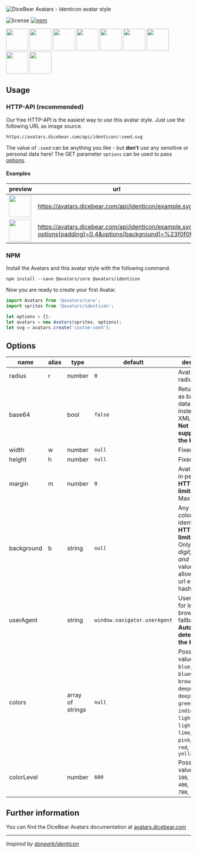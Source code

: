 ![DiceBear Avatars - Identicon avatar style](https://raw.githubusercontent.com/DiceBear/avatars/master/packages/@avatars/identicon/banner.svg?sanitize=true)

![license](https://img.shields.io/npm/l/@avatars/identicon.svg?style=flat-square)
[![npm](https://img.shields.io/npm/v/@avatars/identicon.svg?style=flat-square)](https://www.npmjs.com/package/@avatars/identicon)

<p>
    <img src="https://avatars.dicebear.com/api/identicon/1.svg" width="60" />
    <img src="https://avatars.dicebear.com/api/identicon/2.svg" width="60" />
    <img src="https://avatars.dicebear.com/api/identicon/3.svg" width="60" />
    <img src="https://avatars.dicebear.com/api/identicon/4.svg" width="60" />
    <img src="https://avatars.dicebear.com/api/identicon/5.svg" width="60" />
    <img src="https://avatars.dicebear.com/api/identicon/6.svg" width="60" />
    <img src="https://avatars.dicebear.com/api/identicon/7.svg" width="60" />
    <img src="https://avatars.dicebear.com/api/identicon/8.svg" width="60" />
    <img src="https://avatars.dicebear.com/api/identicon/9.svg" width="60" />
</p>

## Usage

### HTTP-API (recommended)

Our free HTTP-API is the easiest way to use this avatar style. Just use the following URL as image source.

    https://avatars.dicebear.com/api/identicon/:seed.svg

The value of `:seed` can be anything you like - but **don't** use any sensitive or personal data here! The GET parameter
`options` can be used to pass [options](#options).

#### Examples

| preview                                                                                                                           | url                                                                                                      |
| --------------------------------------------------------------------------------------------------------------------------------- | -------------------------------------------------------------------------------------------------------- |
| <img src="https://avatars.dicebear.com/api/identicon/example.svg" width="60" />                                                    | https://avatars.dicebear.com/api/identicon/example.svg                                                    |
| <img src="https://avatars.dicebear.com/api/identicon/example.svg?options[padding]=0.4&options[background]=%23f0f0f0" width="60" /> | https://avatars.dicebear.com/api/identicon/example.svg?options[padding]=0.4&options[background]=%23f0f0f0 |

### NPM

Install the Avatars and this avatar style with the following command.

    npm install --save @avatars/core @avatars/identicon

Now you are ready to create your first Avatar.

```js
import Avatars from '@avatars/core';
import sprites from '@avatars/identicon';

let options = {};
let avatars = new Avatars(sprites, options);
let svg = avatars.create('custom-seed');
```

## Options

| name       | alias | type             | default                      | description                                                                                                                                                                                                  |
| ---------- | ----- | ---------------- | ---------------------------- | ------------------------------------------------------------------------------------------------------------------------------------------------------------------------------------------------------------ |
| radius     | r     | number           | `0`                          | Avatar border radius                                                                                                                                                                                         |
| base64     |       | bool             | `false`                      | Return avatar as base64 data uri instead of XML <br> **Not supported by the HTTP API**                                                                                                                       |
| width      | w     | number           | `null`                       | Fixed width                                                                                                                                                                                                  |
| height     | h     | number           | `null`                       | Fixed height                                                                                                                                                                                                 |
| margin     | m     | number           | `0`                          | Avatar margin in percent<br> **HTTP-API limitation** Max value `25`                                                                                                                                          |
| background | b     | string           | `null`                       | Any valid color identifier<br> **HTTP-API limitation** Only hex _(3-digit, 6-digit and 8-digit)_ values are allowed. Use url encoded hash: `%23`.                                                            |
| userAgent  |       | string           | `window.navigator.userAgent` | User-Agent for legacy browser fallback<br> **Automatically detected by the HTTP API**                                                                                                                        |
| colors     |       | array of strings | `null`                       | Possible values: `amber`, `blue`, `blueGrey`, `brown`, `cyan`, `deepOrange`, `deepPurple`, `green`, `grey`, `indigo`, `lightBlue`, `lightGreen`, `lime`, `orange`, `pink`, `purple`, `red`, `teal`, `yellow` |
| colorLevel |       | number           | `600`                        | Possible values: `50`, `100`, `200`, `300`, `400`, `500`, `600`, `700`, `800`, `900`                                                                                                                         |

## Further information

You can find the DiceBear Avatars documentation at [avatars.dicebear.com](https://avatars.dicebear.com)

---

_Inspired by [donpark/identicon](https://github.com/donpark/identicon)_
